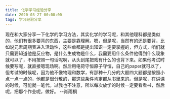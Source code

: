 ```yaml
---
title: 化学学习经验分享
date: 2020-03-27 00:00:00
tags: 学习经验分享
---
```

现在和大家分享一下化学的学习方法，其实化学的学习呢，和其他理科都是类似的，他们有很多要背的东西，主要是靠理解。嗯，但是呢，当然有的还是要背，比如说元素周期表进入活动性，这些单都是提出知识一定要掌握的，但方式，咱们就只需要知道他是反应物，是什么生成物是什么，我需要用什么条件他得到什么现象就可以了，不用按照一句话呢啊，从头到尾把戏有什么的也背下来。如果他考试时候要写呢，就直接嗯现场啊。然后用电荷守恒原子守恒，自己的paper就可以了，但考试的时候呢，因为他不像物理和数学，有那种十几分的大题四大题都是按照小点一点一点的，他都是很分散的，那这些条件肯定都从书里来的。但是呢，在讲课的时候，可能就一笔代。过我也不注意，所以每次放学的时候一定要看看书，然后呢，把那个作业呢，做好。
--肖雨桐